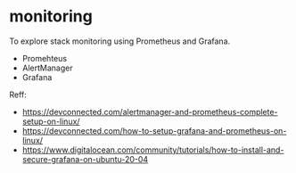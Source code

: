 # monitoring
To explore stack monitoring using Prometheus and Grafana.

- Promehteus
- AlertManager
- Grafana

Reff: 
- https://devconnected.com/alertmanager-and-prometheus-complete-setup-on-linux/
- https://devconnected.com/how-to-setup-grafana-and-prometheus-on-linux/
- https://www.digitalocean.com/community/tutorials/how-to-install-and-secure-grafana-on-ubuntu-20-04
